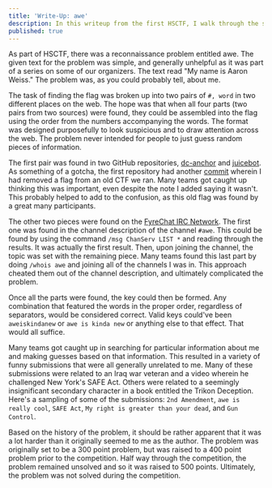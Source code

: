 ```yaml
---
title: 'Write-Up: awe'
description: In this writeup from the first HSCTF, I walk through the solution to my unsolved reconnaissance problem entitled 'awe'.
published: true
---
```


As part of HSCTF, there was a reconnaissance problem entitled awe. The given text for the problem was simple, and generally unhelpful as it was part of a series on some of our organizers. The text read "My name is Aaron Weiss." The problem was, as you could probably tell, about me.

The task of finding the flag was broken up into two pairs of `#, word` in two different places on the web. The hope was that when all four parts (two pairs from two sources) were found, they could be assembled into the flag using the order from the numbers accompanying the words. The format was designed purposefully to look suspicious and to draw attention across the web. The problem never intended for people to just guess random pieces of information.

The first pair was found in two GitHub repositories, [dc-anchor](https://github.com/aatxe/dc-anchor/commit/fdf059c097e1f2fbe5d988dd2fca74e1e984857b#L13) and [juicebot](https://github.com/aatxe/juicebot/commit/31c8e338d1b939f79c413ded9bae31b0a8013e10#L2). As something of a gotcha, the first repository had another [commit](https://github.com/aatxe/dc-anchor/commit/6591b8d28ce6f6c3c626babdcf1c9b357182a317#L13) wherein I had removed a flag from an old CTF we ran. Many teams got caught up thinking this was important, even despite the note I added saying it wasn't. This probably helped to add to the confusion, as this old flag was found by a great many participants.

The other two pieces were found on the [FyreChat IRC Network](http://www.fyrechat.net). The first one was found in the channel description of the channel `#awe`. This could be found by using the command `/msg ChanServ LIST *` and reading through the results. It was actually the first result. Then, upon joining the channel, the topic was set with the remaining piece. Many teams found this last part by doing `/whois awe` and joining all of the channels I was in. This approach cheated them out of the channel description, and ultimately complicated the problem. 

Once all the parts were found, the key could then be formed. Any combination that featured the words in the proper order, regardless of separators, would be considered correct. Valid keys could've been `aweiskindanew` or `awe is kinda new` or anything else to that effect. That would all suffice.

Many teams got caught up in searching for particular information about me and making guesses based on that information. This resulted in a variety of funny submissions that were all generally unrelated to me. Many of these submissions were related to an Iraq war veteran and a video wherein he challenged New York's SAFE Act. Others were related to a seemingly insignificant secondary character in a book entitled the Trikon Deception. Here's a sampling of some of the submissions: `2nd Amendment`, `awe is really cool`, `SAFE Act`, `My right is greater than your dead`, and `Gun Control`. 

Based on the history of the problem, it should be rather apparent that it was a lot harder than it originally seemed to me as the author. The problem was originally set to be a 300 point problem, but was raised to a 400 point problem prior to the competition. Half way through the competition, the problem remained unsolved and so it was raised to 500 points. Ultimately, the problem was not solved during the competition.




